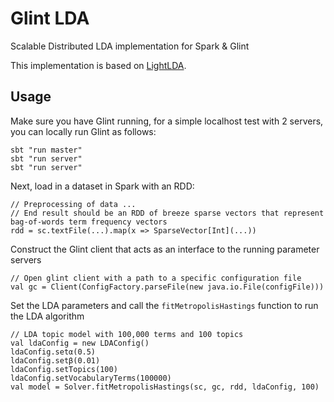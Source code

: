 # Glint LDA
Scalable Distributed LDA implementation for Spark & Glint

This implementation is based on [LightLDA](https://github.com/Microsoft/lightlda).

## Usage

Make sure you have Glint running, for a simple localhost test with 2 servers, you can locally run Glint as follows:

    sbt "run master"
    sbt "run server"
    sbt "run server"
    
Next, load in a dataset in Spark with an RDD:

    // Preprocessing of data ...
    // End result should be an RDD of breeze sparse vectors that represent bag-of-words term frequency vectors
    rdd = sc.textFile(...).map(x => SparseVector[Int](...))
    
Construct the Glint client that acts as an interface to the running parameter servers

    // Open glint client with a path to a specific configuration file
    val gc = Client(ConfigFactory.parseFile(new java.io.File(configFile)))
    
Set the LDA parameters and call the `fitMetropolisHastings` function to run the LDA algorithm

    // LDA topic model with 100,000 terms and 100 topics
    val ldaConfig = new LDAConfig()
    ldaConfig.setα(0.5)
    ldaConfig.setβ(0.01)
    ldaConfig.setTopics(100)
    ldaConfig.setVocabularyTerms(100000)
    val model = Solver.fitMetropolisHastings(sc, gc, rdd, ldaConfig, 100)
    
